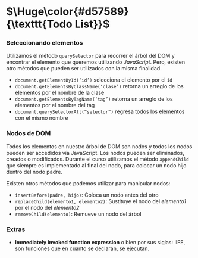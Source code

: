 # $\Huge\color{#d57589}{\texttt{Todo List}}$

### Seleccionando elementos

Utilizamos el método `querySelector` para recorrer el árbol del DOM y encontrar el elemento que queremos utilizando *JavaScript*. Pero, existen otro métodos que pueden ser utilizados con la misma finalidad.

- `document.getElementById(‘id’)` selecciona el elemento por el `id`
- `document.getElementsByClassName(‘clase’)` retorna un arreglo de los elementos por el nombre de la clase
- `document.getElementsByTagName(‘tag’)` retorna un arreglo de los elementos por el nombre del tag
- `document.querySelectorAll(“selector”)` regresa todos los elementos con el mismo nombre

### Nodos de DOM

Todos los elementos en nuestro árbol de DOM son nodos y todos los nodos pueden ser accedidos vía JavaScript. Los nodos pueden ser eliminados, creados o modificados. Durante el curso utilizamos el método `appendChild` que siempre es implementado al final del nodo, para colocar un nodo hijo dentro del nodo padre.

Existen otros métodos que podemos utilizar para manipular nodos:

- `insertBefore(padre, hijo)`: Coloca un nodo antes del otro
- `replaceChild(elemento1, elemento2)`: Sustituye el nodo del *elemento1* por el nodo del *elemento2*
- `removeChild(elemento)`: Remueve un nodo del árbol

### Extras

- **Immediately invoked function expression** o bien por sus siglas: IIFE, son funciones que en cuanto se declaran, se ejecutan.
